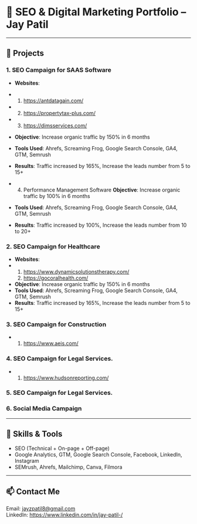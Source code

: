# 💼 SEO & Digital Marketing Portfolio – Jay Patil

---
## 📌 Projects

### 1. SEO Campaign for SAAS Software
- **Websites**:
- 1. https://antdatagain.com/
- 2. https://propertytax-plus.com/
- 3. https://dimsservices.com/
- **Objective**: Increase organic traffic by 150% in 6 months
- **Tools Used**: Ahrefs, Screaming Frog, Google Search Console, GA4, GTM, Semrush
- **Results**: Traffic increased by 165%, Increase the leads number from 5 to 15+

- 4. Performance Management Software
 **Objective**: Increase organic traffic by 100% in 6 months
- **Tools Used**: Ahrefs, Screaming Frog, Google Search Console, GA4, GTM, Semrush
- **Results**: Traffic increased by 100%, Increase the leads number from 10 to 20+
  

### 2. SEO Campaign for Healthcare
- **Websites**:
- 1. https://www.dynamicsolutionstherapy.com/
  2. https://gocoralhealth.com/
- **Objective**: Increase organic traffic by 150% in 6 months
- **Tools Used**: Ahrefs, Screaming Frog, Google Search Console, GA4, GTM, Semrush
- **Results**: Traffic increased by 165%, Increase the leads number from 5 to 15+

### 3. SEO Campaign for Construction
- 1. https://www.aeis.com/

### 4. SEO Campaign for Legal Services.
- 1. https://www.hudsonreporting.com/

### 5. SEO Campaign for Legal Services. 

### 6. Social Media Campaign


---

## 🔧 Skills & Tools
- SEO (Technical + On-page + Off-page)
- Google Analytics, GTM, Google Search Console, Facebook, LinkedIn, Instagram
- SEMrush, Ahrefs, Mailchimp, Canva, Filmora

---

## 📫 Contact Me
Email: jayzpatil8@gmail.com  
LinkedIn: https://www.linkedin.com/in/jay-patil-/
